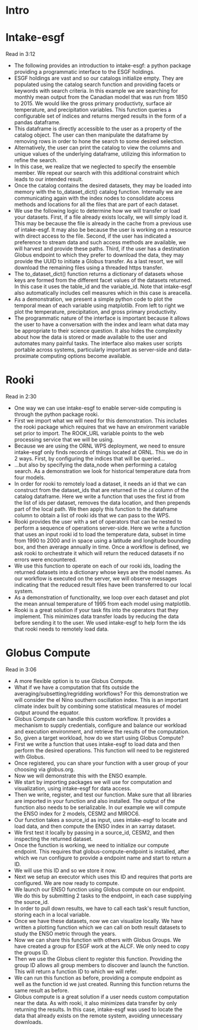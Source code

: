 # Intro

# Intake-esgf

Read in 3:12

- The following provides an introduction to intake-esgf: a python package providing a programmatic interface to the ESGF holdings.
- ESGF holdings are vast and so our catalogs initialize empty. They are populated using the catalog search function and providing facets or keywords with search criteria. In this example we are searching for monthly mean output from the Canadian model that was run from 1850 to 2015. We would like the gross primary productivty, surface air temperature, and precipitation variables. This function queries a configurable set of indices and returns merged results in the form of a pandas dataframe.
- This dataframe is directly accessible to the user as a property of the catalog object. The user can then manipulate the dataframe by removing rows in order to hone the search to some desired selection.
- Alternatively, the user can print the catalog to view the columns and unique values of the underlying dataframe, utilizing this information to refine the search.
- In this case, we realize that we neglected to specify the ensemble member. We repeat our search with this additional constraint which leads to our intended result. 
- Once the catalog contains the desired datasets, they may be loaded into memory with the to_dataset_dict() catalog function. Internally we are communicating again with the index nodes to consolidate access methods and locations for all the files that are part of each dataset.
- We use the following logic to determine how we will transfer or load your datasets. First, if a file already exists locally, we will simply load it. This may be because the file is already in the cache from a previous use of intake-esgf. It may also be because the user is working on a resource with direct access to the file. Second, if the user has indicated a preference to stream data and such access methods are available, we will harvest and provide these paths. Third, if the user has a destination Globus endpoint to which they prefer to download the data, they may provide the UUID to initiate a Globus transfer. As a last resort, we will download the remaining files using a threaded https transfer.
- The to_dataset_dict() function returns a dictionary of datasets whose keys are formed from the different facet values of the datasets returned. In this case it uses the table_id and the variable_id. Note that intake-esgf also automatically includes cell measures which in this case is areacella.
- As a demonstration, we present a simple python code to plot the temporal mean of each variable using matplotlib. From left to right we plot the temperature, precipitation, and gross primary productivity.
- The programmatic nature of the interface is important because it allows the user to have a conversation with the index and learn what data may be appropriate to their science question. It also hides the complexity about how the data is stored or made available to the user and automates many painful tasks. The interface also makes user scripts portable across systems, particularly important as server-side and data-proximate computing options become available.

# Rooki 

Read in 2:30

- One way we can use intake-esgf to enable server-side computing is through the python package rooki.
- First we import what we will need for this demonstration. This includes the rooki package which requires that we have an environment variable set prior to import. The ROOK_URL variable points to the web processing service that we will be using.
- Because we are using the ORNL WPS deployment, we need to ensure intake-esgf only finds records of things located at ORNL. This we do in 2 ways. First, by configuring the indices that will be queried...
- ...but also by specifying the data_node when performing a catalog search. As a demonstration we look for historical temperature data from four models.
- In order for rooki to remotely load a dataset, it needs an id that we can construct from the dataset_ids that are returned in the `id` column of the catalog dataframe. Here we write a function that uses the first id from the list of ids per dataset, removes the data location, and then prepends part of the local path. We then apply this function to the dataframe column to obtain a list of rooki ids that we can pass to the WPS.
- Rooki provides the user with a set of operators that can be nested to perform a sequence of operations server-side. Here we write a function that uses an input rooki id to load the temperature data, subset in time from 1990 to 2000 and in space using a latitude and longitude bounding box, and then average annually in time. Once a workflow is defined, we ask rooki to orchestrate it which will return the reduced datasets if no errors were encountered.
- We use this function to operate on each of our rooki ids, loading the returned datasets into a dictionary whose keys are the model names. As our workflow is executed on the server, we will observe messages indicating that the reduced result files have been transferred to our local system.
- As a demonstration of functionality, we loop over each dataset and plot the mean annual temperature of 1995 from each model using matplotlib.
- Rooki is a great solution if your task fits into the operators that they implement. This minimizes data transfer loads by reducing the data before sending it to the user. We used intake-esgf to help form the ids that rooki needs to remotely load data.

# Globus Compute 

Read in 3:06

- A more flexible option is to use Globus Compute.
- What if we have a computation that fits outside the averaging/subsetting/regridding workflows? For this demonstration we will consider the el Nino southern oscillation index. This is an important climate index built by combining some statistical measures of model output around the equator.
- Globus Compute can handle this custom workflow. It provides a mechanism to supply credentials, configure and balance our workload and execution environment, and retrieve the results of the computation.
- So, given a target workload, how do we start using Globus Compute?
- First we write a function that uses intake-esgf to load data and then perform the desired operations. This function will need to be registered with Globus.
- Once registered, you can share your function with a user group of your choosing via globus.org.
- Now we will demonstrate this with the ENSO example.
- We start by importing packages we will use for computation and visualization, using intake-esgf for data access.
- Then we write, register, and test our function. Make sure that all libraries are imported in your function and also installed. The output of the function also needs to be serializable. In our example we will compute the ENSO index for 2 models, CESM2 and MIROC6.
- Our function takes a source_id as input, uses intake-esgf to locate and load data, and then compute the ENSO index in an xarray dataset.
- We first test it locally by passing in a source_id, CESM2, and then inspecting the returned dataset.
- Once the function is working, we need to initialize our compute endpoint. This requires that globus-compute-endpoint is installed, after which we run configure to provide a endpoint name and start to return a ID.
- We will use this ID and so we store it now.
- Next we setup an executor which uses this ID and requires that ports are configured. We are now ready to compute.
- We launch our ENSO function using Globus compute on our endpoint. We do this by submitting 2 tasks to the endpoint, in each case supplying the source_id.
- In order to pull down results, we have to call each task's result function, storing each in a local variable.
- Once we have these datasets, now we can visualize locally. We have written a plotting function which we can call on both result datasets to study the ENSO metric through the years.
- Now we can share this function with others with Globus Groups. We have created a group for ESGF work at the ALCF. We only need to copy the groups ID.
- Then we use the Globus client to register this function. Providing the group ID allows all group members to discover and launch the function. This will return a function ID to which we will refer.
- We can run this function as before, providing a compute endpoint as well as the function id we just created. Running this function returns the same result as before.
- Globus compute is a great solution if a user needs custom computation near the data. As with rooki, it also minimizes data transfer by only returning the results. In this case, intake-esgf was used to locate the data that already exists on the remote system, avoiding unnecessary downloads.
